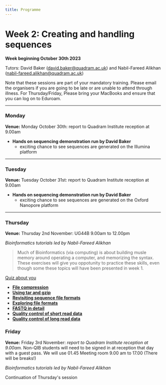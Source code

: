 ```yaml
---
title: Programme
---
```

# Week 2: Creating and handling sequences

**Week beginning October 30th 2023**

Tutors: David Baker (david.baker@quadram.ac.uk) and Nabil-Fareed Alikhan (nabil-fareed.alikhan@quadram.ac.uk)

Note that these sessions are part of your mandatory training. Please email the organisers if you are going to be late or are unable to attend through illness. For Thursday/Friday, Please bring your MacBooks and ensure that you can log on to Eduroam.

***

### Monday

**Venue:** Monday October 30th: report to Quadram Institute reception at 9.00am

- **Hands on sequencing demonstration run by David Baker**
 	-	exciting chance to see sequences are generated on the Illumina platform

***

### Tuesday 

**Venue:** Tuesday October 31st: report to Quadram Institute reception at 9.00am

- **Hands on sequencing demonstration run by David Baker**
 	-	exciting chance to see sequences are generated on the Oxford Nanopore platform

***

### Thursday

**Venue:** Thursday 2nd November: UG44B 9.00am to 12.00pm

_Bioinformatics tutorials led by Nabil-Fareed Alikhan_

> Much of Bioinformatics (via computing) is about building musle memory around operating a computer, and memorizing the syntax. These exercises will give you oppotunity to practice these skills, even though some these topics will have been presented in week 1. 


[Quiz about you](/seq-data/about-you)

* **[File compression]({{site.baseurl}}/modules/sequencing/file-compression/)**
* **[Using tar and gzip]({{site.baseurl}}/modules/sequencing/using-gzip)**
* **[Revisiting sequence file formats]({{site.baseurl}}/modules/sequencing/sequence-data/)**
* **[Exploring file formats]({{site.baseurl}}/modules/sequencing/file-formats)**
* **[FASTQ in detail]({{site.baseurl}}/modules/sequencing/fastq-in-detail)**
* **[Quality control of short read data]({{site.baseurl}}/modules/sequencing/short-read-qc)**
* **[Quality control of long read data]({{site.baseurl}}/modules/sequencing/long-read-qc)**

### Friday

**Venue:** Friday 3rd November:  _report to Quadram Institute reception at 9.00am._ Non-QIB students will need to be signed in at reception that day with a guest pass. We will use 01.45 Meeting room 9.00 am to 17.00 (There will be breaks!)

_Bioinformatics tutorials led by Nabil-Fareed Alikhan_

Continuation of Thursday's session



